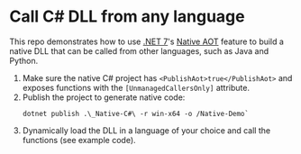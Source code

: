 # Call C# DLL from any language

This repo demonstrates how to use [.NET 7](https://dotnet.microsoft.com/en-us/download/dotnet/7.0)'s [Native AOT](https://learn.microsoft.com/en-us/dotnet/core/deploying/native-aot/) feature to build a native DLL that can be called from other languages, such as Java and Python.

1. Make sure the native C# project has `<PublishAot>true</PublishAot>` and exposes functions with the `[UnmanagedCallersOnly]` attribute.
1. Publish the project to generate native code:
   ```shell
   dotnet publish .\_Native-C#\ -r win-x64 -o /Native-Demo`
   ```
1. Dynamically load the DLL in a language of your choice and call the functions (see example code).
